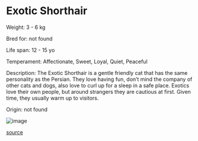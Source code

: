 # Exotic Shorthair

Weight: 3 - 6 kg

Bred for: not found 

Life span: 12 - 15 yo

Temperament: Affectionate, Sweet, Loyal, Quiet, Peaceful

Description: The Exotic Shorthair is a gentle friendly cat that has the same personality as the Persian. They love having fun, don’t mind the company of other cats and dogs, also love to curl up for a sleep in a safe place. Exotics love their own people, but around strangers they are cautious at first. Given time, they usually warm up to visitors.

Origin: not found

![image](https://cdn2.thecatapi.com/images/YnPrYEmfe.jpg)

[source](https://api.thecatapi.com/v1/breeds/esho)

